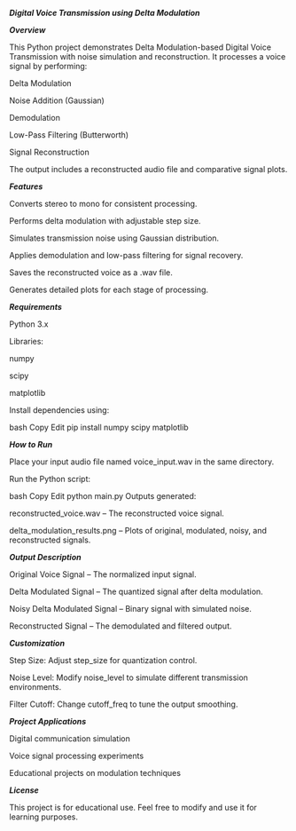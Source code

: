 **_Digital Voice Transmission using Delta Modulation_**

_**Overview**_

This Python project demonstrates Delta Modulation-based Digital Voice Transmission with noise simulation and reconstruction. It processes a voice signal by performing:

Delta Modulation

Noise Addition (Gaussian)

Demodulation

Low-Pass Filtering (Butterworth)

Signal Reconstruction

The output includes a reconstructed audio file and comparative signal plots.



_**Features**_

Converts stereo to mono for consistent processing.

Performs delta modulation with adjustable step size.

Simulates transmission noise using Gaussian distribution.

Applies demodulation and low-pass filtering for signal recovery.

Saves the reconstructed voice as a .wav file.

Generates detailed plots for each stage of processing.



_**Requirements**_

Python 3.x

Libraries:

numpy

scipy

matplotlib

Install dependencies using:

bash
Copy
Edit
pip install numpy scipy matplotlib


_**How to Run**_

Place your input audio file named voice_input.wav in the same directory.

Run the Python script:

bash
Copy
Edit
python main.py
Outputs generated:

reconstructed_voice.wav – The reconstructed voice signal.

delta_modulation_results.png – Plots of original, modulated, noisy, and reconstructed signals.


_**Output Description**_

Original Voice Signal – The normalized input signal.

Delta Modulated Signal – The quantized signal after delta modulation.

Noisy Delta Modulated Signal – Binary signal with simulated noise.

Reconstructed Signal – The demodulated and filtered output.


_**Customization**_

Step Size: Adjust step_size for quantization control.

Noise Level: Modify noise_level to simulate different transmission environments.

Filter Cutoff: Change cutoff_freq to tune the output smoothing.


_**Project Applications**_

Digital communication simulation

Voice signal processing experiments

Educational projects on modulation techniques


_**License**_

This project is for educational use. Feel free to modify and use it for learning purposes.
